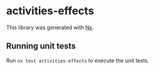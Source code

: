 # activities-effects

This library was generated with [Nx](https://nx.dev).

## Running unit tests

Run `nx test activities-effects` to execute the unit tests.
